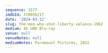 ```yaml
---
sequence: 1577
imdbId: tt0056217
date: '2024-03-12'
slug: the-man-who-shot-liberty-valance-1962
medium: 4k UHD Blu-ray
venue: null
venueNotes: null
mediumNotes: Paramount Pictures, 2022
---
```


